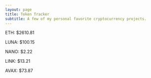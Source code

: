 ```yaml
---
layout: page
title: Token Tracker
subtitle: A few of my personal favorite cryptocurrency projects.
---
```


<!--BEGINCRYPTOINPUT-->
ETH: $2610.81

LUNA: $100.15

NANO: $2.22

LINK: $13.21

AVAX: $73.87

<!--ENDCRYPTOINPUT-->
